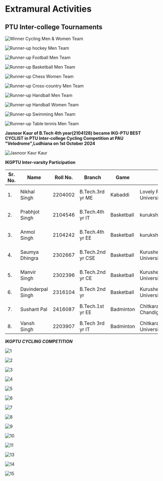 # Extramural Activities
## PTU Inter-college Tournaments


![Winner Cycling Men & Women Team](Images/PTU/BasketballBoys1st.JPG)  

![Runner-up hockey Men Team](Images/PTU/BasketballGirls1st.JPG)

![Runner-up Football Men  Team](Images/PTU/Chessboys1st.jpeg)

![Runner-up Basketball Men  Team](Images/PTU/ChessGirls1st.jpeg)

![Runner-up Chess Women  Team](Images/PTU/CyclingBoy1st.jpg)

![Runner-up Cross-country Men  Team](Images/PTU/CyclingGirls1st.jpg)

![Runner-up Handball Men  Team](Images/PTU/BadmintonBoys2nd.jpeg)

![Runner-up Handball Women  Team](Images/PTU/CrossCountry2nd.jpeg)

![Runner-up Swimming Men  Team](Images/PTU/Hockey2nd.jpeg)

![Runner-up Table tennis Men  Team](Images/PTU/TableTennisTeamThird.jpeg)


<p align=justify>

**Jasnoor Kaur of B.Tech 4th  year(2104128) became IKG-PTU BEST CYCLIST  in PTU Inter-college Cycling Competition at PAU "Velodrome",Ludhiana   on 1st October 2024**  
<p align=justify>


![Jasnoor Kaur Kaur](Images/Star/1.jpg)  

**IKGPTU Inter-varsity Participation**


| Sr. No. | Name | Roll No. | Branch | Game | Venue | Dates | Photograph |
| - | -- | - | - |-| - | - | - |
| 1. | Nikhal Singh|2204002 | B.Tech.3rd yr ME |Kabaddi |Lovely Professional University|13th  to 16th  November 2024 | ![Ayush](Images/Uni/1.jpeg) |
| 2. | Prabhjot Singh | 2104546 | B.Tech.4th yr IT |Basketball  |kurukshetra university |25th -28th November 2024 | ![Aman](Images/Uni/2.jpeg) |
| 3. | Anmol Singh| 2104242 | B.Tech.4th yr EE |Basketball |kurukshetra university |25th-28th November 2024 |![Aryan](Images/Uni/3.jpeg) |
| 4. | Saumya Dhingra | 2302667 | B.Tech.2nd yr CSE |Basketball |Kurushetra  University,Kurushetra |25th to 28th November 2024 |![PK](Images/Uni/4.jpeg) |
| 5. | Manvir Singh | 2302396 | B.Tech.2nd yr CE |Basketball |Kurushetra University,Kurushetra| 25th to 28th November 2024 |![Suman](Images/Uni/5.jpeg) |
| 6. | Davinderpal Singh|2316104| B.Tech 2nd  yr|Basketball |Kurushetra  University,Kurushetra|25th to 28th November2024|![Rishav](Images/Uni/6.jpeg) |
| 7. | Sushant Pal | 2416087 | B.Tech.1st yr EE |Badminton |Chitkara  University, Chandigarh| 30th Oct 1st  November 2024 |![Suman](Images/Uni/5.jpeg) |
| 8. | Vansh Singh|2203907| B.Tech 3rd  yr  IT |Badminton |Chitkara  University,Chandigarh|30th oct 1st November2024|![Rishav](Images/Uni/6.jpeg) |

***IKGPTU CYCLING COMPETITION***

![1](Images/CYCLE/1.JPG)

![2](Images/CYCLE/2.JPG)

![3](Images/CYCLE/3.JPG)

![4](Images/CYCLE/4.JPG)

![5](Images/CYCLE/5.JPG)

![6](Images/CYCLE/6.JPG)

![7](Images/CYCLE/7.JPG)

![8](Images/CYCLE/8.JPG)

![9](Images/CYCLE/9.JPG)

![10](Images/CYCLE/10.JPG)

![11](Images/CYCLE/11.JPG)

![13](Images/CYCLE/13.JPG)

![14](Images/CYCLE/14.JPG)

![15](Images/CYCLE/15.JPG)
